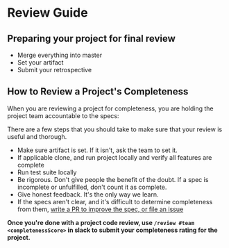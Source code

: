 # Review Guide

## Preparing your project for final review

- Merge everything into master
- Set your artifact
- Submit your retrospective

## How to Review a Project's Completeness

When you are reviewing a project for completeness, you are holding the project team accountable to the specs:

There are a few steps that you should take to make sure that your review is useful and thorough.

- Make sure artifact is set. If it isn't, ask the team to set it.
- If applicable clone, and run project locally and verify all features are complete
- Run test suite locally
- Be rigorous. Don't give people the benefit of the doubt. If a spec is incomplete or unfulfilled, don't count it as complete.
- Give honest feedback. It's the only way we learn.
- If the specs aren't clear, and it's difficult to determine completeness from them, [write a PR to improve the spec, or file an issue](https://github.com/GuildCrafts/web-development-js/issues)

**Once you're done with a project code review, use `/review #team <completenessScore>` in slack to submit your completeness rating for the project.**
